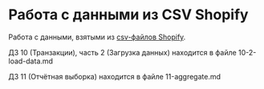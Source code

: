 # Работа с данными из CSV Shopify

Работа с данными, взятыми из [csv-файлов Shopify](https://github.com/levinmejia/Shopify-Product-CSVs-and-Images).

ДЗ 10 (Транзакции), часть 2 (Загрузка данных) находится в файле 10-2-load-data.md

ДЗ 11 (Отчётная выборка) находится в файле 11-aggregate.md